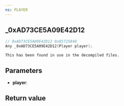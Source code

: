 ```yaml
---
ns: PLAYER
---
```

## _0xAD73CE5A09E42D12

```c
// 0xAD73CE5A09E42D12 0x85725848
Any _0xAD73CE5A09E42D12(Player player);
```

```
This has been found in use in the decompiled files.  
```

## Parameters
* **player**: 

## Return value
